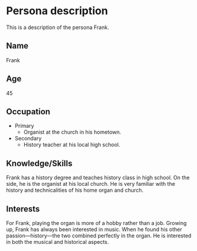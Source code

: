 ---
---

# Persona description

This is a description of the persona Frank.

## Name
Frank

## Age
45

## Occupation
- Primary
    - Organist at the church in his hometown.
- Secondary
    - History teacher at his local high school.

## Knowledge/Skills
Frank has a history degree and teaches history class in high school. On the side, he is the organist at his local church. He is very familiar with the history and technicalities of his home organ and church.

## Interests
For Frank, playing the organ is more of a hobby rather than a job. Growing up, Frank has always been interested in music. When he found his other passion—history—the two combined perfectly in the organ. He is interested in both the musical and historical aspects.
